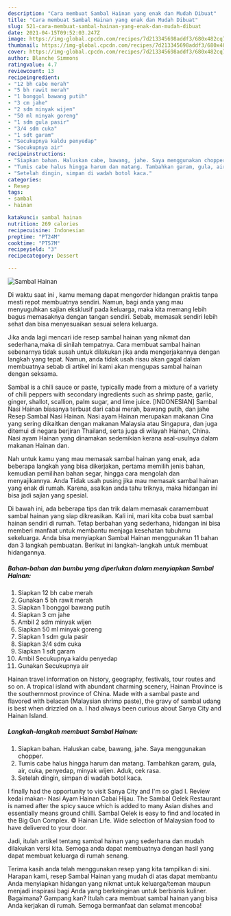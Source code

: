 ```yaml
---
description: "Cara membuat Sambal Hainan yang enak dan Mudah Dibuat"
title: "Cara membuat Sambal Hainan yang enak dan Mudah Dibuat"
slug: 521-cara-membuat-sambal-hainan-yang-enak-dan-mudah-dibuat
date: 2021-04-15T09:52:03.247Z
image: https://img-global.cpcdn.com/recipes/7d213345698addf3/680x482cq70/sambal-hainan-foto-resep-utama.jpg
thumbnail: https://img-global.cpcdn.com/recipes/7d213345698addf3/680x482cq70/sambal-hainan-foto-resep-utama.jpg
cover: https://img-global.cpcdn.com/recipes/7d213345698addf3/680x482cq70/sambal-hainan-foto-resep-utama.jpg
author: Blanche Simmons
ratingvalue: 4.7
reviewcount: 13
recipeingredient:
- "12 bh cabe merah"
- "5 bh rawit merah"
- "1 bonggol bawang putih"
- "3 cm jahe"
- "2 sdm minyak wijen"
- "50 ml minyak goreng"
- "1 sdm gula pasir"
- "3/4 sdm cuka"
- "1 sdt garam"
- "Secukupnya kaldu penyedap"
- "Secukupnya air"
recipeinstructions:
- "Siapkan bahan. Haluskan cabe, bawang, jahe. Saya menggunakan chopper."
- "Tumis cabe halus hingga harum dan matang. Tambahkan garam, gula, air, cuka, penyedap, minyak wijen. Aduk, cek rasa."
- "Setelah dingin, simpan di wadah botol kaca."
categories:
- Resep
tags:
- sambal
- hainan

katakunci: sambal hainan 
nutrition: 269 calories
recipecuisine: Indonesian
preptime: "PT24M"
cooktime: "PT57M"
recipeyield: "3"
recipecategory: Dessert

---
```



![Sambal Hainan](https://img-global.cpcdn.com/recipes/7d213345698addf3/680x482cq70/sambal-hainan-foto-resep-utama.jpg)

Di waktu  saat ini , kamu memang dapat mengorder hidangan praktis tanpa mesti repot membuatnya sendiri. Namun, bagi anda yang mau menyuguhkan sajian eksklusif pada keluarga, maka kita memang lebih bagus memasaknya dengan tangan sendiri. Sebab, memasak sendiri lebih sehat dan bisa menyesuaikan sesuai selera keluarga.

Jika anda lagi mencari ide resep sambal hainan yang nikmat dan sederhana,maka di sinilah tempatnya. Cara membuat sambal hainan  sebenarnya tidak susah untuk dilakukan jika anda mengerjakannya dengan langkah yang tepat. Namun, anda tidak usah risau akan gagal dalam membuatnya 
sebab di artikel ini kami akan mengupas sambal hainan dengan seksama.  

Sambal is a chili sauce or paste, typically made from a mixture of a variety of chili peppers with secondary ingredients such as shrimp paste, garlic, ginger, shallot, scallion, palm sugar, and lime juice. [INDONESIAN] Sambal Nasi Hainan biasanya terbuat dari cabai merah, bawang putih, dan jahe Resep Sambal Nasi Hainan. Nasi ayam Hainan merupakan makanan Cina yang sering dikaitkan dengan makanan Malaysia atau Singapura, dan juga ditemui di negara berjiran Thailand, serta juga di wilayah Hainan, China. Nasi ayam Hainan yang dinamakan sedemikian kerana asal-usulnya dalam makanan Hainan dan.

Nah untuk kamu yang mau memasak sambal hainan yang enak, ada beberapa langkah yang bisa dikerjakan, pertama memilih jenis bahan, kemudian pemilihan bahan segar, hingga cara mengolah dan menyajikannya. Anda Tidak usah pusing jika mau memasak sambal hainan yang enak di rumah. Karena, asalkan anda  tahu triknya, maka hidangan ini bisa jadi sajian yang spesial.

Di bawah ini, ada beberapa tips dan trik dalam memasak caramembuat sambal hainan yang siap dikreasikan. Kali ini, mari kita coba buat sambal hainan sendiri di rumah. Tetap berbahan yang sederhana, hidangan ini bisa memberi manfaat untuk membantu menjaga kesehatan tubuhmu sekeluarga. Anda bisa menyiapkan Sambal Hainan menggunakan 11 bahan dan 3 langkah pembuatan. Berikut ini langkah-langkah untuk membuat hidangannya.

<!--inarticleads1-->

##### Bahan-bahan dan bumbu yang diperlukan dalam menyiapkan Sambal Hainan:

1. Siapkan 12 bh cabe merah
1. Gunakan 5 bh rawit merah
1. Siapkan 1 bonggol bawang putih
1. Siapkan 3 cm jahe
1. Ambil 2 sdm minyak wijen
1. Siapkan 50 ml minyak goreng
1. Siapkan 1 sdm gula pasir
1. Siapkan 3/4 sdm cuka
1. Siapkan 1 sdt garam
1. Ambil Secukupnya kaldu penyedap
1. Gunakan Secukupnya air


Hainan travel information on history, geography, festivals, tour routes and so on. A tropical island with abundant charming scenery, Hainan Province is the southernmost province of China. Made with a sambal paste and flavored with belacan (Malaysian shrimp paste), the gravy of sambal udang is best when drizzled on a. I had always been curious about Sanya City and Hainan Island. 

<!--inarticleads2-->

##### Langkah-langkah membuat Sambal Hainan:

1. Siapkan bahan. Haluskan cabe, bawang, jahe. Saya menggunakan chopper.
1. Tumis cabe halus hingga harum dan matang. Tambahkan garam, gula, air, cuka, penyedap, minyak wijen. Aduk, cek rasa.
1. Setelah dingin, simpan di wadah botol kaca.


I finally had the opportunity to visit Sanya City and I&#39;m so glad I. Review kedai makan- Nasi Ayam Hainan Cabai Hijau. The Sambal Oelek Restaurant is named after the spicy sauce which is added to many Asian dishes and essentially means ground chilli. Sambal Oelek is easy to find and located in the Big Gun Complex. © Hainan Life. Wide selection of Malaysian food to have delivered to your door. 

Jadi, itulah artikel tentang  sambal hainan  yang sederhana dan mudah dilakukan versi kita. Semoga anda dapat membuatnya dengan hasil yang dapat membuat keluarga di rumah senang. 

Terima kasih anda telah menggunakan resep yang kita tampilkan di sini. Harapan kami, resep  Sambal Hainan yang mudah di atas dapat membantu Anda menyiapkan hidangan yang nikmat untuk keluarga/teman maupun menjadi inspirasi bagi Anda yang berkeinginan untuk berbisnis kuliner. Bagaimana? Gampang kan? Itulah cara membuat sambal hainan yang bisa Anda kerjakan di rumah. Semoga bermanfaat dan selamat mencoba!


